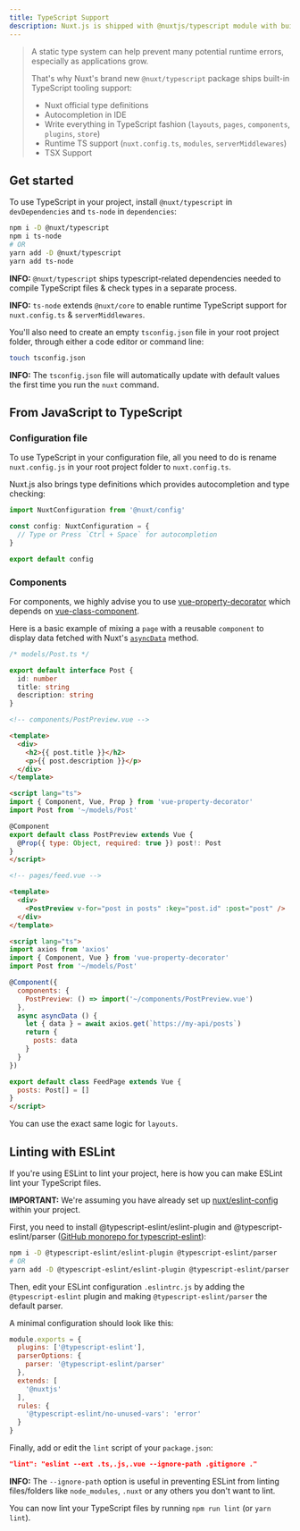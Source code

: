 ```yaml
---
title: TypeScript Support
description: Nuxt.js is shipped with @nuxtjs/typescript module with built-in TypeScript support.
---
```


> A static type system can help prevent many potential runtime errors, especially as applications grow.
>
> That's why Nuxt's brand new `@nuxt/typescript` package ships built-in TypeScript tooling support:
> - Nuxt official type definitions
> - Autocompletion in IDE
> - Write everything in TypeScript fashion (`layouts`, `pages`, `components`, `plugins`, `store`)
> - Runtime TS support (`nuxt.config.ts`, `modules`, `serverMiddlewares`)
> - TSX Support

## Get started

To use TypeScript in your project, install `@nuxt/typescript` in `devDependencies` and `ts-node` in `dependencies`:

```sh
npm i -D @nuxt/typescript
npm i ts-node
# OR
yarn add -D @nuxt/typescript
yarn add ts-node
```

<div class="Alert Alert--gray">

**INFO:** `@nuxt/typescript` ships typescript-related dependencies needed to compile TypeScript files & check types in a separate process.

</div>

<div class="Alert Alert--gray">

**INFO:** `ts-node` extends `@nuxt/core` to enable runtime TypeScript support for `nuxt.config.ts` & `serverMiddlewares`.

</div>

You'll also need to create an empty `tsconfig.json` file in your root project folder, through either a code editor or command line:

```sh
touch tsconfig.json
```

<div class="Alert Alert--gray">

**INFO:** The `tsconfig.json` file will automatically update with default values the first time you run the `nuxt` command.

</div>

## From JavaScript to TypeScript

### Configuration file

To use TypeScript in your configuration file, all you need to do is rename `nuxt.config.js` in your root project folder to `nuxt.config.ts`.

Nuxt.js also brings type definitions which provides autocompletion and type checking:

```ts
import NuxtConfiguration from '@nuxt/config'

const config: NuxtConfiguration = {
  // Type or Press `Ctrl + Space` for autocompletion
}

export default config
```

### Components

For components, we highly advise you to use [vue-property-decorator](https://github.com/kaorun343/vue-property-decorator) which depends on [vue-class-component](https://github.com/vuejs/vue-class-component).

Here is a basic example of mixing a `page` with a reusable `component` to display data fetched with Nuxt's [`asyncData`](https://nuxtjs.org/guide/async-data) method.

```ts
/* models/Post.ts */

export default interface Post {
  id: number
  title: string
  description: string
}
```

```html
<!-- components/PostPreview.vue -->

<template>
  <div>
    <h2>{{ post.title }}</h2>
    <p>{{ post.description }}</p>
  </div>
</template>

<script lang="ts">
import { Component, Vue, Prop } from 'vue-property-decorator'
import Post from '~/models/Post'

@Component
export default class PostPreview extends Vue {
  @Prop({ type: Object, required: true }) post!: Post
}
</script>
```

```html
<!-- pages/feed.vue -->

<template>
  <div>
    <PostPreview v-for="post in posts" :key="post.id" :post="post" />
  </div>
</template>

<script lang="ts">
import axios from 'axios'
import { Component, Vue } from 'vue-property-decorator'
import Post from '~/models/Post'

@Component({
  components: {
    PostPreview: () => import('~/components/PostPreview.vue')
  },
  async asyncData () {
    let { data } = await axios.get(`https://my-api/posts`)
    return {
      posts: data
    }
  }
})

export default class FeedPage extends Vue {
  posts: Post[] = []
}
</script>
```

You can use the exact same logic for `layouts`.

## Linting with ESLint

If you're using ESLint to lint your project, here is how you can make ESLint lint your TypeScript files.

<div class="Alert Alert--teal">

**IMPORTANT:** We're assuming you have already set up [nuxt/eslint-config](https://github.com/nuxt/eslint-config) within your project.

</div>

First, you need to install @typescript-eslint/eslint-plugin and @typescript-eslint/parser ([GitHub monorepo for typescript-eslint](https://github.com/typescript-eslint/typescript-eslint)):

```sh
npm i -D @typescript-eslint/eslint-plugin @typescript-eslint/parser
# OR
yarn add -D @typescript-eslint/eslint-plugin @typescript-eslint/parser
```

Then, edit your ESLint configuration `.eslintrc.js` by adding the `@typescript-eslint` plugin and making `@typescript-eslint/parser` the default parser.

A minimal configuration should look like this:

```js
module.exports = {
  plugins: ['@typescript-eslint'],
  parserOptions: {
    parser: '@typescript-eslint/parser'
  },
  extends: [
    '@nuxtjs'
  ],
  rules: {
    '@typescript-eslint/no-unused-vars': 'error'
  }
}
```

Finally, add or edit the `lint` script of your `package.json`:

```json
"lint": "eslint --ext .ts,.js,.vue --ignore-path .gitignore ."
```

<div class="Alert Alert--gray">

**INFO:** The `--ignore-path` option is useful in preventing ESLint from linting files/folders like `node_modules`, `.nuxt` or any others you don't want to lint.

</div>

You can now lint your TypeScript files by running `npm run lint` (or `yarn lint`).
